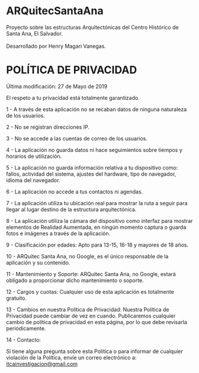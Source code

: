 # ARQuitecSantaAna
Proyecto sobre las estructuras Arquitectónicas del Centro Histórico de Santa Ana, El Salvador.<br><br>
Desarrollado por Henry Magari Vanegas.

# POLÍTICA DE PRIVACIDAD

Última modificación: 27 de Mayo de 2019

El respeto a tu privacidad está totalmente garantizado.

1 - A través de esta aplicación no se recaban datos de ninguna naturaleza de los usuarios.

2 - No se registran direcciones IP.

3 - No se accede a las cuentas de correo de los usuarios.

4 - La aplicación no guarda datos ni hace seguimientos sobre tiempos y horarios de utilización.

5 - La aplicación no guarda información relativa a tu dispositivo como: fallos, actividad del sistema, ajustes del hardware, tipo de navegador, idioma del navegador.

6 - La aplicación no accede a tus contactos ni agendas.

7 - La aplicación utiliza tu ubicación real para mostrar la ruta a seguir para llegar al lugar destino de la estructura arquitectónica.

8 - La aplicación utiliza la cámara del dispositivo como interfaz para mostrar elementos de Realidad Aumentada, en ningún momento captura o guarda fotos e imágenes a través de la aplicación.

9 - Clasificación por edades: Apto para 13-15, 16-18 y mayores de 18 años.

10 - ARQuitec Santa Ana, no Google, es el único responsable de la aplicación y su contenido.

11 - Mantenimiento y Soporte: ARQuitec Santa Ana, no Google, estará obligado a proporcionar dicho mantenimiento o soporte.

12 - Cargos y cuotas: Cualquier uso de esta aplicación es totalmente gratuito.

13 - Cambios en nuestra Política de Privacidad: Nuestra Política de Privacidad puede cambiar de vez en cuando. Publicaremos cualquier cambio de política de privacidad en esta página, por lo que debe revisarla periódicamente.

14 - Contacto:

Si tiene alguna pregunta sobre esta Política o para informar de cualquier violación de la Política, envíe un correo electrónico a: itcainvestigacion@gmail.com
